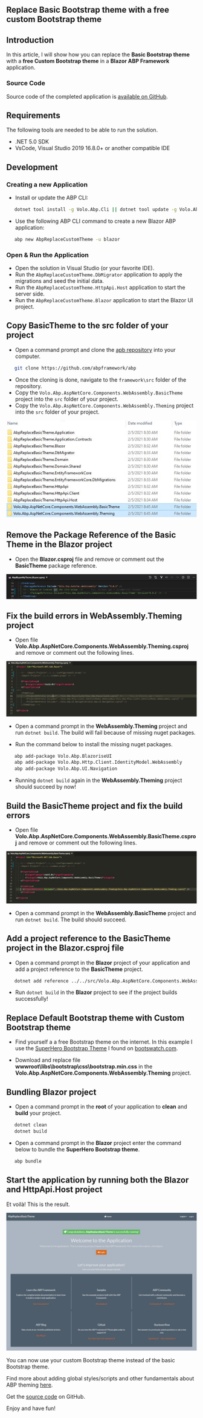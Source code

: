 ## Replace Basic Bootstrap theme with a free custom Bootstrap theme

## Introduction

In this article, I will show how you can replace the **Basic Bootstrap theme** with a **free Custom Bootstrap theme** in a **Blazor ABP Framework** application.

### Source Code

Source code of the completed application is [available on GitHub](https://github.com/bartvanhoey/AbpReplaceCustomTheme.git).

## Requirements

The following tools are needed to be able to run the solution.

* .NET 5.0 SDK
* VsCode, Visual Studio 2019 16.8.0+ or another compatible IDE

## Development

### Creating a new Application

* Install or update the ABP CLI:

```bash
   dotnet tool install -g Volo.Abp.Cli || dotnet tool update -g Volo.Abp.Cli
```

* Use the following ABP CLI command to create a new Blazor ABP application:

```bash
   abp new AbpReplaceCustomTheme -u blazor
```

### Open & Run the Application

* Open the solution in Visual Studio (or your favorite IDE).
* Run the `AbpReplaceCustomTheme.DbMigrator` application to apply the migrations and seed the initial data.
* Run the `AbpReplaceCustomTheme.HttpApi.Host` application to start the server side.
* Run the `AbpReplaceCustomTheme.Blazor` application to start the Blazor UI project.

## Copy BasicTheme to the src folder of your project

* Open a command prompt and clone the [apb repository](https://github.com/abpframework/abp) into your computer.

```bash
   git clone https://github.com/abpframework/abp
```

* Once the cloning is done, navigate to the `framework\src` folder of the repository.
* Copy the `Volo.Abp.AspNetCore.Components.WebAssembly.BasicTheme` project into the `src` folder of your project.
* Copy the `Volo.Abp.AspNetCore.Components.WebAssembly.Theming` project into the `src` folder of your project.

![src folder structure](images/src_folder_structure.jpg)

## Remove the Package Reference of the Basic Theme in the Blazor project

* Open the **Blazor.csproj** file and remove or comment out the **BasicTheme** package reference.

![Remove or Comment out](images/remove_or_comment_out_in_blazor_csproj.jpg)

## Fix the build errors in WebAssembly.Theming project

* Open file **Volo.Abp.AspNetCore.Components.WebAssembly.Theming.csproj** and remove or comment out the following lines.

![Remove or Comment out](images/remove_or_comment_out_in_theming_csproj.jpg)

* Open a command prompt in the **WebAssembly.Theming** project and run `dotnet build`. The build will fail because of missing nuget packages.

* Run the command below to install the missing nuget packages.

```bash
   abp add-package Volo.Abp.BlazoriseUI
   abp add-package Volo.Abp.Http.Client.IdentityModel.WebAssembly
   abp add-package Volo.Abp.UI.Navigation
```

* Running `dotnet build` again in the **WebAssembly.Theming** project should succeed by now!

## Build the BasicTheme project and fix the build errors

* Open file **Volo.Abp.AspNetCore.Components.WebAssembly.BasicTheme.csproj** and remove or comment out the following lines.

![Remove or Comment out](images/remove_or_comment_out_in_basictheme_csproj.jpg)

* Open a command prompt in the **WebAssembly.BasicTheme** project and run `dotnet build`. The build should succeed.

## Add a project reference to the BasicTheme project in the Blazor.csproj file

* Open a command prompt in the **Blazor** project of your application and add a project reference to the **BasicTheme** project.

```bash
   dotnet add reference ../../src/Volo.Abp.AspNetCore.Components.WebAssembly.BasicTheme/Volo.Abp.AspNetCore.Components.WebAssembly.BasicTheme.csproj
```

* Run `dotnet build` in the **Blazor** project to see if the project builds successfully!

## Replace Default Bootstrap theme with Custom Bootstrap theme

* Find yourself a a free Bootstrap theme on the internet. In this example I use the  [SuperHero Bootstrap Theme](https://bootswatch.com/superhero/) I found on [bootswatch.com](https://bootswatch.com/).

* Download and replace file **wwwroot\libs\bootstrap\css\bootstrap.min.css** in the **Volo.Abp.AspNetCore.Components.WebAssembly.Theming** project.

## Bundling Blazor project

* Open a command prompt in the **root** of your application to **clean** and **build** your project.

```bash
   dotnet clean
   dotnet build
```

* Open a command prompt in the **Blazor** project enter the command below to bundle the **SuperHero Bootstrap theme**.

```bash
   abp bundle
```

## Start the application by running both the Blazor and HttpApi.Host project

Et voilà! This is the result.

![SuperHero Bootstrap Theme up and running!](images/superhero_bootstrap_theme.jpg)

You can now use your custom Bootstrap theme instead of the basic Bootstrap theme.

Find more about adding global styles/scripts and other fundamentals about ABP theming [here](https://docs.abp.io/en/abp/latest/UI/AspNetCore/Theming).

Get the [source code](https://github.com/bartvanhoey/AbpReplaceCustomTheme) on GitHub.

Enjoy and have fun!
